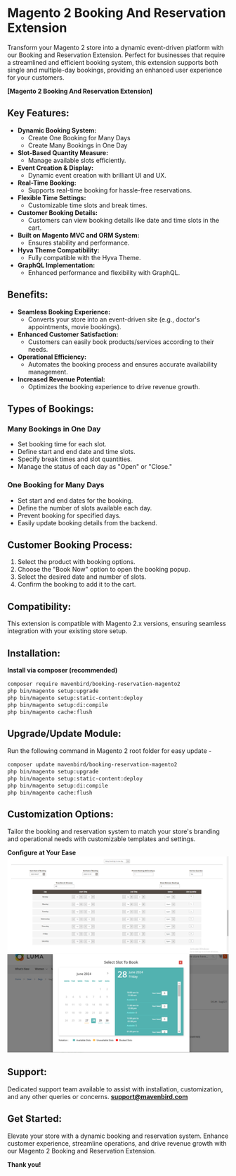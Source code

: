 # Magento 2 Booking And Reservation Extension

Transform your Magento 2 store into a dynamic event-driven platform with our Booking and Reservation Extension. Perfect for businesses that require a streamlined and efficient booking system, this extension supports both single and multiple-day bookings, providing an enhanced user experience for your customers.

**[Magento 2 Booking And Reservation Extension]**

## Key Features:

- **Dynamic Booking System:**
  - Create One Booking for Many Days
  - Create Many Bookings in One Day
- **Slot-Based Quantity Measure:**
  - Manage available slots efficiently.
- **Event Creation & Display:**
  - Dynamic event creation with brilliant UI and UX.
- **Real-Time Booking:**
  - Supports real-time booking for hassle-free reservations.
- **Flexible Time Settings:**
  - Customizable time slots and break times.
- **Customer Booking Details:**
  - Customers can view booking details like date and time slots in the cart.
- **Built on Magento MVC and ORM System:**
  - Ensures stability and performance.
- **Hyva Theme Compatibility:**
  - Fully compatible with the Hyva Theme.
- **GraphQL Implementation:**
  - Enhanced performance and flexibility with GraphQL.

## Benefits:

- **Seamless Booking Experience:**
  - Converts your store into an event-driven site (e.g., doctor's appointments, movie bookings).
- **Enhanced Customer Satisfaction:**
  - Customers can easily book products/services according to their needs.
- **Operational Efficiency:**
  - Automates the booking process and ensures accurate availability management.
- **Increased Revenue Potential:**
  - Optimizes the booking experience to drive revenue growth.

## Types of Bookings:

### Many Bookings in One Day
- Set booking time for each slot.
- Define start and end date and time slots.
- Specify break times and slot quantities.
- Manage the status of each day as "Open" or "Close."

### One Booking for Many Days
- Set start and end dates for the booking.
- Define the number of slots available each day.
- Prevent booking for specified days.
- Easily update booking details from the backend.

## Customer Booking Process:

1. Select the product with booking options.
2. Choose the "Book Now" option to open the booking popup.
3. Select the desired date and number of slots.
4. Confirm the booking to add it to the cart.

## Compatibility:
This extension is compatible with Magento 2.x versions, ensuring seamless integration with your existing store setup.

## Installation:
**Install via composer (recommended)**
~~~~~~~~~~~~~~~~~~~~~
composer require mavenbird/booking-reservation-magento2
php bin/magento setup:upgrade
php bin/magento setup:static-content:deploy
php bin/magento setup:di:compile
php bin/magento cache:flush
~~~~~~~~~~~~~~~~~~~~~

## Upgrade/Update Module:
Run the following command in Magento 2 root folder for easy update -
~~~~~~~~~~~~~~~~~~~~~
composer update mavenbird/booking-reservation-magento2
php bin/magento setup:upgrade
php bin/magento setup:static-content:deploy
php bin/magento setup:di:compile
php bin/magento cache:flush
~~~~~~~~~~~~~~~~~~~~~

## Customization Options:
Tailor the booking and reservation system to match your store's branding and operational needs with customizable templates and settings.

**Configure at Your Ease**
![img1](./doc/images/1.png)
![img2](./doc/images/2.png)

## Support:
Dedicated support team available to assist with installation, customization, and any other queries or concerns.
**[support@mavenbird.com](support@mavenbird.com)** 

## Get Started:
Elevate your store with a dynamic booking and reservation system. Enhance customer experience, streamline operations, and drive revenue growth with our Magento 2 Booking and Reservation Extension.

**Thank you!**
